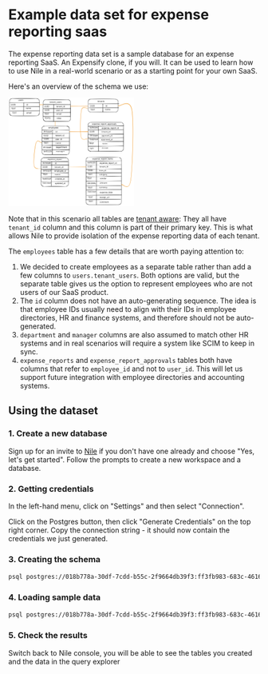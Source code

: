 # Example data set for expense reporting saas

The expense reporting data set is a sample database for an expense reporting SaaS. An Expensify clone, if you will. It can be used to learn how to use Nile in a real-world scenario or as a starting point for your own SaaS.

Here's an overview of the schema we use:

<img src=./expense_report_ERD.svg width="50%" height="auto"/>

Note that in this scenario all tables are [tenant aware](https://www.thenile.dev/docs/tenant-isolation): They all have `tenant_id` column and this column is part of their primary key. This is what allows Nile to provide isolation of the expense reporting data of each tenant.

The `employees` table has a few details that are worth paying attention to:

1. We decided to create employees as a separate table rather than add a few columns to `users.tenant_users`.
Both options are valid, but the separate table gives us the option to represent employees who are not users of our SaaS product.
1. The `id` column does not have an auto-generating sequence. The idea is that employee IDs usually need to align with their IDs in employee directories, HR and finance systems, and therefore should not be auto-generated.
2. `department` and `manager` columns are also assumed to match other HR systems and in real scenarios will require a system like SCIM to keep in sync.
3. `expense_reports` and `expense_report_approvals` tables both have columns that refer to `employee_id` and not to `user_id`. This will let us support future integration with employee directories and accounting systems.

## Using the dataset

### 1. Create a new database

Sign up for an invite to [Nile](https://thenile.dev) if you don't have one already and choose "Yes, let's get started". Follow the prompts to create a new workspace and a database.

### 2. Getting credentials

In the left-hand menu, click on "Settings" and then select "Connection". 

Click on the Postgres button, then click "Generate Credentials" on the top right corner. Copy the connection string - it should now contain the credentials we just generated.

### 3. Creating the schema

```bash
psql postgres://018b778a-30df-7cdd-b55c-2f9664db39f3:ff3fb983-683c-4616-bbbc-519d8ddbbce5@db.thenile.dev:5432/gwen_db < schema.sql
```

### 4. Loading sample data

```bash
psql postgres://018b778a-30df-7cdd-b55c-2f9664db39f3:ff3fb983-683c-4616-bbbc-519d8ddbbce5@db.thenile.dev:5432/gwen_db < seed.sql
```

### 5. Check the results

Switch back to Nile console, you will be able to see the tables you created and the data in the query explorer

<!--- TBD: Screenshot --->